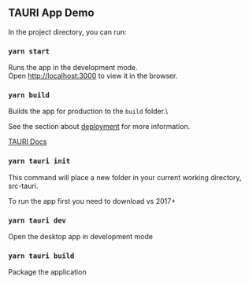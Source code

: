 ## TAURI App Demo

In the project directory, you can run:

### `yarn start`

Runs the app in the development mode.\
Open [http://localhost:3000](http://localhost:3000) to view it in the browser.

### `yarn build`

Builds the app for production to the `build` folder.\

See the section about [deployment](https://facebook.github.io/create-react-app/docs/deployment) for more information.

[TAURI Docs](https://tauri.studio/docs/development/intro)
### `yarn tauri init`

This command will place a new folder in your current working directory, src-tauri.



To run the app first you need to download vs 2017+

### `yarn tauri dev`

Open the desktop app in development mode

### `yarn tauri build`

Package the application

